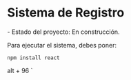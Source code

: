 <h1> Sistema de Registro </h1>
- Estado del proyecto: En construcción.

Para ejecutar el sistema, debes poner: 

``` npm install react ```

alt + 96 ` 
